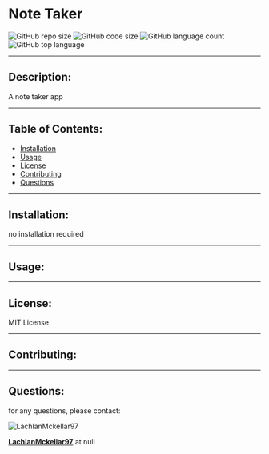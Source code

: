 # Note Taker
  ![GitHub repo size](https://img.shields.io/github/repo-size/LachlanMckellar97/NoteTaker?style=for-the-badge) ![GitHub code size](https://img.shields.io/github/languages/code-size/LachlanMckellar97/NoteTaker?color=gold&style=for-the-badge) ![GitHub language count](https://img.shields.io/github/languages/count/LachlanMckellar97/NoteTaker?color=green&style=for-the-badge) ![GitHub top language](https://img.shields.io/github/languages/top/LachlanMckellar97/NoteTaker?color=red&style=for-the-badge)

  ---

## Description:
A note taker app

---

## Table of Contents:
* [Installation](#installation)
* [Usage](#usage)
* [License](#license)
* [Contributing](#contributing)
* [Questions](#questions)

---

## Installation:
no installation required

---
## Usage:


---

## License:
MIT License

---

## Contributing:


---

## Questions: 
for any questions, please contact:

![LachlanMckellar97](https://avatars0.githubusercontent.com/u/60289567?v=4) 

__[LachlanMckellar97](https://github.com/LachlanMckellar97)__ at null